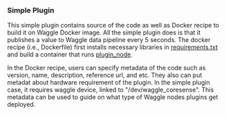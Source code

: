 ### Simple Plugin

This simple plugin contains source of the code as well as Docker recipe to build it on Waggle Docker image. All the simple plugin does is that it publishes a value to Waggle data pipeline every 5 seconds. The docker recipe (i.e., Dockerfile) first installs necessary libraries in [requirements.txt](plugin/requirements.txt) and build a container that runs [plugin_node](plugin/plugin_bin/plugin_node).

In the Docker recipe, users can specify metadata of the code such as version, name, description, reference url, and etc. They also can put metadat about hardware requirement of the plugin. In the simple plugin case, it requires waggle device, linked to "/dev/waggle_coresense". This metadata can be used to guide on what type of Waggle nodes plugins get deployed.
